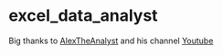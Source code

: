 # excel_data_analyst


Big thanks to [AlexTheAnalyst](https://github.com/AlexTheAnalyst) and his channel [Youtube](https://www.youtube.com/@AlexTheAnalyst)
